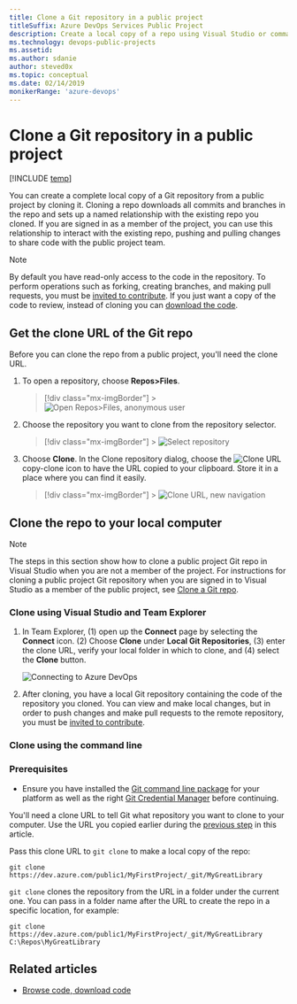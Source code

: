 ```yaml
---
title: Clone a Git repository in a public project
titleSuffix: Azure DevOps Services Public Project
description: Create a local copy of a repo using Visual Studio or command line clone 
ms.technology: devops-public-projects
ms.assetid: 
ms.author: sdanie
author: steved0x 
ms.topic: conceptual
ms.date: 02/14/2019
monikerRange: 'azure-devops'
---
```


# Clone a Git repository in a public project

[!INCLUDE [temp](includes/version-public-projects.md)]

You can create a complete local copy of a Git repository from a public project by cloning it.
Cloning a repo downloads all commits and branches in the repo and sets up a named relationship with the existing repo you cloned. If you are signed in as a member of the project, you can use this relationship to interact with the existing repo, pushing and pulling changes to share code with the public project team.

> [!NOTE]
> By default you have read-only access to the code in the repository. To perform operations such as forking, creating branches, and making pull requests, you must be [invited to contribute](invite-users-public.md). If you just want a copy of the code to review, instead of cloning you can [download the code](browse-code-public.md#download-code).

<a name="clone_url"></a>

## Get the clone URL of the Git repo

Before you can clone the repo from a public project, you'll need the clone URL.

1.  To open a repository, choose **Repos>Files**.

    > [!div class="mx-imgBorder"] > ![Open Repos>Files, anonymous user](media/browse-code/open-code-vert-brn.png)

2.  Choose the repository you want to clone from the repository selector.

    > [!div class="mx-imgBorder"] > ![Select repository](media/browse-code/select-repository-vert.png)

3.  Choose **Clone**. In the Clone repository dialog, choose the ![Clone URL](../../media/icons/copy-clone-icon.png) copy-clone icon to have the URL copied to your clipboard. Store it in a place where you can find it easily.

    > [!div class="mx-imgBorder"] > ![Clone URL, new navigation](media/clone-git-repo-public/clone-url-vert.png)

## Clone the repo to your local computer

> [!NOTE]
> The steps in this section show how to clone a public project Git repo in Visual Studio when you are not a member of the project. For instructions for cloning a public project Git repository when you are signed in to Visual Studio as a member of the public project, see [Clone a Git repo](../../repos/git/clone.md).

### Clone using Visual Studio and Team Explorer

1.  In Team Explorer, (1) open up the **Connect** page by selecting the **Connect** icon. (2) Choose **Clone** under **Local Git Repositories**, (3) enter the clone URL, verify your local folder in which to clone, and (4) select the **Clone** button.

    ![Connecting to Azure DevOps](media/clone-git-repo-public/clone-vs.png)

2.  After cloning, you have a local Git repository containing the code of the repository you cloned. You can view and make local changes, but in order to push changes and make pull requests to the remote repository, you must be [invited to contribute](invite-users-public.md).

### Clone using the command line

### Prerequisites

- Ensure you have installed the [Git command line package](https://git-scm.com/download) for your platform as well as the
  right [Git Credential Manager](../../repos/git/set-up-credential-managers.md) before continuing.

You'll need a clone URL to tell Git what repository you want to clone to your computer. Use the URL you copied earlier during the [previous step](#clone_url) in this article.

Pass this clone URL to `git clone` to make a local copy of the repo:

```
git clone https://dev.azure.com/public1/MyFirstProject/_git/MyGreatLibrary
```

`git clone` clones the repository from the URL in a folder under the current one. You can pass in a folder name after the URL to create the repo in a specific location, for example:

```
git clone https://dev.azure.com/public1/MyFirstProject/_git/MyGreatLibrary C:\Repos\MyGreatLibrary
```

## Related articles

- [Browse code, download code](browse-code-public.md)

